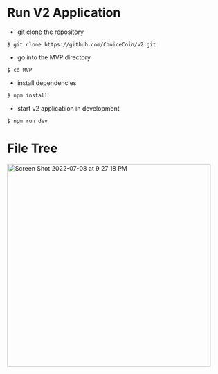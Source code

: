 # Run V2 Application

- git clone the repository

```
$ git clone https://github.com/ChoiceCoin/v2.git
```

- go into the MVP directory

```
$ cd MVP
```
- install dependencies

```
$ npm install 
```

- start v2 applicatiion in development

```
$ npm run dev
```

# File Tree

<img width="470" alt="Screen Shot 2022-07-08 at 9 27 18 PM" src="https://user-images.githubusercontent.com/43055154/178091562-d8ca49da-de74-49b4-8b3f-25fc4eafb736.png">




